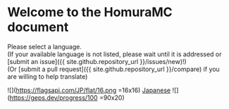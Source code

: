 # Welcome to the HomuraMC document
Please select a language.  
(If your available language is not listed, please wait until it is addressed or [submit an issue]({{ site.github.repository_url }}/issues/new)!)  
(Or [submit a pull request]({{ site.github.repository_url }}/compare) if you are willing to help translate)  
  
![](https://flagsapi.com/JP/flat/16.png =16x16) [Japanese](/docs/jp/) ![](https://geps.dev/progress/100 =90x20)